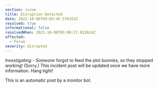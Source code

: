 ```yaml
---
section: issue
title: Disruption Detected
date: 2022-10-06T09:03:45.576353Z
resolved: true
informational: false
resolvedWhen: 2022-10-06T05:00:17.822614Z
affected:
  - Forum
severity: disrupted
---
```

*Investigating* - _Someone_ forgot to feed the plot bunnies, so they stopped working! (Sorry.) This incident post will be updated once we have more information. Hang tight!

This is an automatic post by a monitor bot.
        